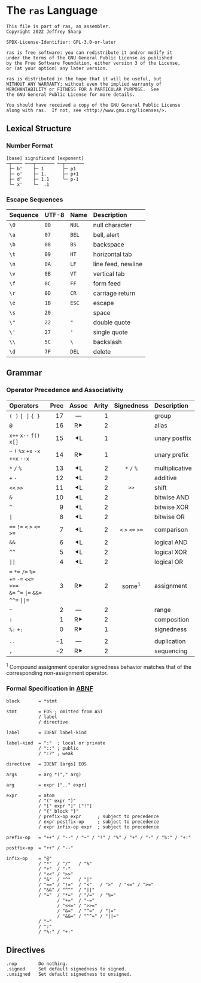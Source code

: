 # The `ras` Language

```text
This file is part of ras, an assembler.
Copyright 2022 Jeffrey Sharp

SPDX-License-Identifier: GPL-3.0-or-later

ras is free software: you can redistribute it and/or modify it
under the terms of the GNU General Public License as published
by the Free Software Foundation, either version 3 of the License,
or (at your option) any later version.

ras is distributed in the hope that it will be useful, but
WITHOUT ANY WARRANTY; without even the implied warranty of
MERCHANTABILITY or FITNESS FOR A PARTICULAR PURPOSE.  See
the GNU General Public License for more details.

You should have received a copy of the GNU General Public License
along with ras.  If not, see <http://www.gnu.org/licenses/>.
```

## Lexical Structure

### Number Format

```text
[base] significand [exponent]
─┬──── ───┬─────── ──┬───────
 ├─ b'    ├─ 1       ├─ p1
 ├─ o'    ├─ 1.      ├─ p+1
 ├─ d'    ├─ 1.1     └─ p-1
 └─ x'    └─  .1
```

### Escape Sequences

Sequence | UTF-8   | Name  | Description
---------|---------|:------|:-----------
`\0`     | `00`    | `NUL` | null character
`\a`     | `07`    | `BEL` | bell, alert
`\b`     | `08`    | `BS`  | backspace
`\t`     | `09`    | `HT`  | horizontal tab
`\n`     | `0A`    | `LF`  | line feed, newline
`\v`     | `0B`    | `VT`  | vertical tab
`\f`     | `0C`    | `FF`  | form feed
`\r`     | `0D`    | `CR`  | carriage return
`\e`     | `1B`    | `ESC` | escape
`\s`     | `20`    | ` `   | space
`\"`     | `22`    | `"`   | double quote
`\'`     | `27`    | `'`   | single quote
`\\`     | `5C`    | `\`   | backslash
`\d`     | `7F`    | `DEL` | delete

## Grammar

### Operator Precedence and Associativity

| Operators                          |Prec|Assoc| Arity | Signedness        | Description
|:-----------------------------------|---:|:---:|------:|:-----------------:|:-----------
| `( )` `[ ]` `{ }`                  | 17 |  —  |     1 |                   | group
| `@`                                | 16 |  R⯈ |     2 |                   | alias
| `x++` `x--` `f()` `x[]`            | 15 | ⯇L  |     1 |                   | unary postfix
| `~` `!` `%x` `+x` `-x` `++x` `--x` | 14 |  R⯈ |     1 |                   | unary prefix
| `*` `/` `%`                        | 13 | ⯇L  |     2 | `*` `/` `%`       | multiplicative
| `+` `-`                            | 12 | ⯇L  |     2 |                   | additive
| `<<` `>>`                          | 11 | ⯇L  |     2 | `>>`              | shift
| `&`                                | 10 | ⯇L  |     2 |                   | bitwise AND
| `^`                                |  9 | ⯇L  |     2 |                   | bitwise XOR
| `\|`                               |  8 | ⯇L  |     2 |                   | bitwise OR
| `==` `!=` `<` `>` `<=` `>=`        |  7 | ⯇L  |     2 | `<` `>` `<=` `>=` | comparison
| `&&`                               |  6 | ⯇L  |     2 |                   | logical AND
| `^^`                               |  5 | ⯇L  |     2 |                   | logical XOR
| `\|\|`                             |  4 | ⯇L  |     2 |                   | logical OR
| `=` `*=` `/=` `%=`<br>`+=` `-=` `<<=` `>>=`<br>`&=` `^=` `\|=` `&&=` `^^=` `\|\|=` | 3 | R⯈ | 2 | some<sup>1</sup> | assignment
| `~`                                |  2 |  —  |     2 |                   | range
| `:`                                |  1 |  R⯈ |     2 |                   | composition
| `%:` `+:`                          |  0 |  R⯈ |     1 |                   | signedness
|                                    |    |     |       |                   |
| `..`                               | -1 |  —  |     2 |                   | duplication
| `,`                                | -2 |  R⯈ |     2 |                   | sequencing

<sup>1</sup> Compound assignment operator signedness behavior matches that of
the corresponding non-assignment operator.

### Formal Specification in [ABNF](https://www.rfc-editor.org/rfc/rfc5234.html)

```abnf
block       = *stmt

stmt        = EOS ; omitted from AST
            / label
            / directive

label       = IDENT label-kind

label-kind  = ":"  ; local or private
            / "::" ; public
            / ":?" ; weak

directive   = IDENT [args] EOS

args        = arg *("," arg)

arg         = expr [".." expr]

expr        = atom
            / "(" expr ")"
            / "[" expr "]" ["!"]
            / "{" block "}"
            / prefix-op expr      ; subject to precedence
            / expr postfix-op     ; subject to precedence
            / expr infix-op expr  ; subject to precedence

prefix-op   = "++" / "--" / "~" / "!" / "%" / "+" / "-" / "%:" / "+:"

postfix-op  = "++" / "--"

infix-op    = "@"
            / "*"  / "/"   / "%"
            / "+"  / "-"
            / "<<" / ">>"
            / "&"  / "^"   / "|"
            / "==" / "!="  / "<"   / ">"  / "<=" / ">="
            / "&&" / "^^"  / "||"
            / "="  / "*="  / "/="  / "%="
                   / "+="  / "-="
                   / "<<=" / ">>="
                   / "&="  / "^="  / "|="
                   / "&&=" / "^^=" / "||="
            / "~"
            / ":"
            / "%:" / "+:"

```

## Directives

```
.nop        Do nothing.
.signed     Set default signedness to signed.
.unsigned   Set default signedness to unsigned.
```
